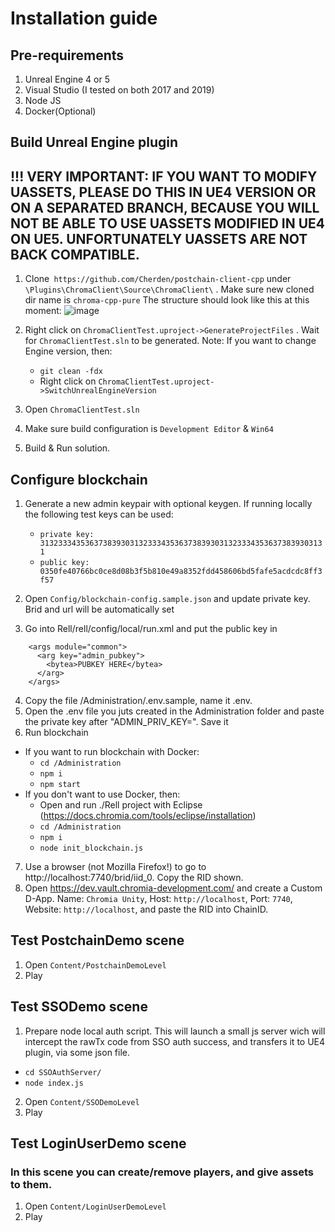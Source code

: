 
# Installation guide


## Pre-requirements

1. Unreal Engine 4 or 5
2. Visual Studio (I tested on both 2017 and 2019)
3. Node JS
4. Docker(Optional)

## Build Unreal Engine plugin

##  !!! VERY IMPORTANT: IF YOU WANT TO MODIFY UASSETS, PLEASE DO THIS IN UE4 VERSION OR ON A SEPARATED BRANCH, BECAUSE YOU WILL NOT BE ABLE TO USE UASSETS MODIFIED IN UE4 ON UE5. UNFORTUNATELY UASSETS ARE NOT BACK COMPATIBLE. 

1. Clone` https://github.com/Cherden/postchain-client-cpp` under `\Plugins\ChromaClient\Source\ChromaClient\` .
Make sure new cloned dir name is `chroma-cpp-pure`
The structure should look like this at this moment: 
![image](https://user-images.githubusercontent.com/85849035/140369944-0f6673a5-8ff0-4a06-b97d-a1ae08dc9517.png)

2. Right click on `ChromaClientTest.uproject->GenerateProjectFiles` . Wait for `ChromaClientTest.sln` to be generated. 
   Note: If you want to change Engine version, then:
    - `git clean -fdx`
    - Right click on `ChromaClientTest.uproject->SwitchUnrealEngineVersion`
3. Open `ChromaClientTest.sln`
4. Make sure build configuration is `Development Editor`  & `Win64`	
5. Build & Run solution.

## Configure blockchain
1. Generate a new admin keypair with optional keygen. If running locally the following test keys can be used:
    - `private key: 3132333435363738393031323334353637383930313233343536373839303131`
    - `public key: 0350fe40766bc0ce8d08b3f5b810e49a8352fdd458606bd5fafe5acdcdc8ff3f57` 

2. Open `Config/blockchain-config.sample.json` and update private key. Brid and url will be automatically set
 
3. Go into Rell/rell/config/local/run.xml and put the public key in
```
    <args module="common">
      <arg key="admin_pubkey">
        <bytea>PUBKEY HERE</bytea>
      </arg>
    </args>
```
4. Copy the file /Administration/.env.sample, name it .env.
5. Open the .env file you juts created in the Administration folder and paste the private key after "ADMIN_PRIV_KEY=". Save it
6. Run blockchain
- If you want to run blockchain with Docker: 
  - `cd /Administration`  
  - `npm i`
  - `npm start`
- If you don't want to use Docker, then:
  - Open and run ./Rell project with Eclipse (https://docs.chromia.com/tools/eclipse/installation)
  - `cd /Administration`
  - `npm i`
  - `node init_blockchain.js`
7. Use a browser (not Mozilla Firefox!) to go to http://localhost:7740/brid/iid_0. Copy the RID shown.
8. Open https://dev.vault.chromia-development.com/ and create a Custom D-App. Name: `Chromia Unity`, Host: `http://localhost`, Port: `7740`, Website: `http://localhost`, and paste the RID into ChainID.


## Test PostchainDemo scene
1. Open `Content/PostchainDemoLevel`
2. Play

## Test SSODemo scene
1. Prepare node local auth script. This will launch a small js server wich will intercept the rawTx code from SSO auth success, and transfers it to UE4 plugin, via some json file. 
  - `cd SSOAuthServer/`
  - `node index.js`
2. Open `Content/SSODemoLevel`
3. Play

## Test LoginUserDemo scene
### In this scene you can create/remove players, and give assets to them.
1. Open `Content/LoginUserDemoLevel`
2. Play

